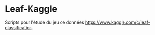 # Leaf-Kaggle

Scripts pour l'étude du jeu de données https://www.kaggle.com/c/leaf-classification.
